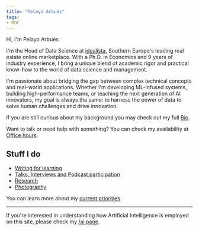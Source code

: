 ```yaml
---
title: "Pelayo Arbués"
tags:
- MOC
---
```


Hi, I'm Pelayo Arbués

I'm the Head of Data Science at [idealista](www.idealista.com), Southern Europe's leading real estate online marketplace. With a Ph.D. in Economics and 9 years of industry experience, I bring a unique blend of academic rigor and practical know-how to the world of data science and management.

I'm passionate about bridging the gap between complex technical concepts and real-world applications. Whether I'm developing ML-infused systems, building high-performance teams, or teaching the next generation of AI innovators, my goal is always the same: to harness the power of data to solve human challenges and drive innovation.

If you are still curious about my background you may check out my full [Bio](mocs/Bio.md).

Want to talk or need help with something? You can check my availability at [Office hours](notes/Office%20hours.md). 

## Stuff I do

- [Writing for learning](mocs/digital-garden.md)
- [Talks, Interviews and Podcast participation](mocs/moc-public-appearances.md)
- [Research](research/)
- [Photography](photography/index.md)

You can learn more about my [current priorities](mocs/now.md).

---
If you're interested in understanding how Artificial Intelligence is employed on this site, please check my [/ai page](mocs/ai.md).
